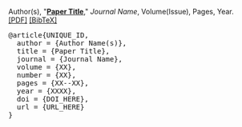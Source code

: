 <!-- Citation Template - Copy and paste this structure for any academic citation -->

<span id="UNIQUE_ID">Author(s), "<a href="DOI_OR_URL"><b>Paper Title</b></a>," <i>Journal Name</i>, Volume(Issue), Pages, Year.</span> <br>
<a href="PDF_URL">[PDF]</a>
<a href="javascript:toggleInfo('UNIQUE_ID');" class="js-no-ajax">[BibTeX]</a>
<pre id="bib_UNIQUE_ID" class="bibtex noshow">@article{UNIQUE_ID,
  author = {Author Name(s)},
  title = {Paper Title},
  journal = {Journal Name},
  volume = {XX},
  number = {XX},
  pages = {XX--XX},
  year = {XXXX},
  doi = {DOI_HERE},
  url = {URL_HERE}
}</pre>

<!-- 
INSTRUCTIONS:
1. Replace UNIQUE_ID with a unique identifier (e.g., AuthorYear)
2. Replace Author(s), Paper Title, Journal, etc. with actual values
3. Replace DOI_OR_URL with link to the paper
4. Replace PDF_URL with direct link to PDF
5. Update the BibTeX block with proper citation details
6. The CSS and JavaScript are now automatically loaded on all pages!
-->
